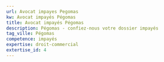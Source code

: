 ```yaml
---
url: Avocat impayes Pegomas
kw: Avocat impayés Pégomas
title: Avocat impayés Pégomas
description: Pégomas - confiez-nous votre dossier impayés
tag_ville: Pégomas
competence: impayés
expertise: droit-commercial
extertise_id: 4
---
```

